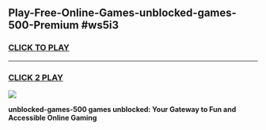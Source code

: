 
## Play-Free-Online-Games-unblocked-games-500-Premium #ws5i3
<h3>
<a href="https://premium.freeplayer.one?title=unblocked-games-500&ref=8M">CLICK TO PLAY</a></h3>
<hr>

<h3>
<a href="https://premium.freeplayer.one?title=unblocked-games-500&ref=8M">CLICK 2 PLAY</a>
  
</h3>

<a href="https://premium.freeplayer.one?title=unblocked-games-500&ref=8M"><img src="https://clearcache.store/games.png"></a>


**unblocked-games-500 games unblocked: Your Gateway to Fun and Accessible Online Gaming**
